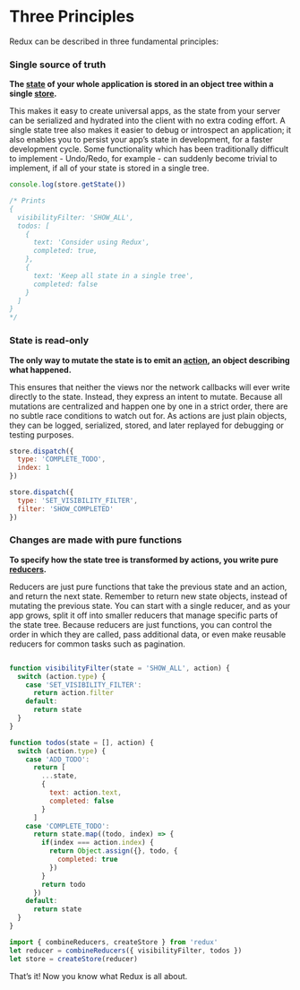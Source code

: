 # Three Principles

Redux can be described in three fundamental principles:

### Single source of truth

**The [state](../Glossary.md#state) of your whole application is stored in an object tree within a single [store](../Glossary.md#store).**

This makes it easy to create universal apps, as the state from your server can be serialized and hydrated into the client with no extra coding effort. A single state tree also makes it easier to debug or introspect an application; it also enables you to persist your app’s state in development, for a faster development cycle. Some functionality which has been traditionally difficult to implement - Undo/Redo, for example - can suddenly become trivial to implement, if all of your state is stored in a single tree.

```js
console.log(store.getState())

/* Prints
{
  visibilityFilter: 'SHOW_ALL',
  todos: [
    {
      text: 'Consider using Redux',
      completed: true,
    },
    {
      text: 'Keep all state in a single tree',
      completed: false
    }
  ]
}
*/
```

### State is read-only

**The only way to mutate the state is to emit an [action](../Glossary.md#action), an object describing what happened.**

This ensures that neither the views nor the network callbacks will ever write directly to the state. Instead, they express an intent to mutate. Because all mutations are centralized and happen one by one in a strict order, there are no subtle race conditions to watch out for. As actions are just plain objects, they can be logged, serialized, stored, and later replayed for debugging or testing purposes.

```js
store.dispatch({
  type: 'COMPLETE_TODO',
  index: 1
})

store.dispatch({
  type: 'SET_VISIBILITY_FILTER',
  filter: 'SHOW_COMPLETED'
})
```

### Changes are made with pure functions

**To specify how the state tree is transformed by actions, you write pure [reducers](../Glossary.md#reducer).**

Reducers are just pure functions that take the previous state and an action, and return the next state. Remember to return new state objects, instead of mutating the previous state. You can start with a single reducer, and as your app grows, split it off into smaller reducers that manage specific parts of the state tree. Because reducers are just functions, you can control the order in which they are called, pass additional data, or even make reusable reducers for common tasks such as pagination.

```js

function visibilityFilter(state = 'SHOW_ALL', action) {
  switch (action.type) {
    case 'SET_VISIBILITY_FILTER':
      return action.filter
    default:
      return state
  }
}

function todos(state = [], action) {
  switch (action.type) {
    case 'ADD_TODO':
      return [
        ...state,
        {
          text: action.text,
          completed: false
        }
      ]
    case 'COMPLETE_TODO':
      return state.map((todo, index) => {
        if(index === action.index) {
          return Object.assign({}, todo, {
            completed: true
          })
        }
        return todo
      })
    default:
      return state
  }
}

import { combineReducers, createStore } from 'redux'
let reducer = combineReducers({ visibilityFilter, todos })
let store = createStore(reducer)
```

That’s it! Now you know what Redux is all about.
